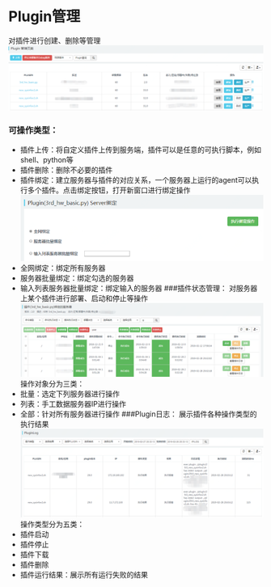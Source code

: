 ﻿# Plugin管理
对插件进行创建、删除等管理
![界面](../../../../image/AIDC/Server-and-Network-Monitor-Service/Server-Monitoring-Plugin-Management-1.png)
### 可操作类型：
- 插件上传：将自定义插件上传到服务端，插件可以是任意的可执行脚本，例如shell、python等
- 插件删除：删除不必要的插件
- 插件绑定：建立服务器与插件的对应关系，一个服务器上运行的agent可以执行多个插件。点击绑定按钮，打开新窗口进行绑定操作
![界面](../../../../image/AIDC/Server-and-Network-Monitor-Service/Server-Monitoring-Plugin-Management-2.png)
- 全网绑定：绑定所有服务器
- 服务器批量绑定：绑定勾选的服务器
- 输入列表服务器批量绑定：绑定输入的服务器
###插件状态管理：
对服务器上某个插件进行部署、启动和停止等操作
![界面](../../../../image/AIDC/Server-and-Network-Monitor-Service/Server-Monitoring-Plugin-Management-3.png)
操作对象分为三类：
- 批量：选定下列服务器进行操作
- 列表：手工数据服务器IP进行操作
- 全部：针对所有服务器进行操作
###Plugin日志：
展示插件各种操作类型的执行结果
![界面](../../../../image/AIDC/Server-and-Network-Monitor-Service/Server-Monitoring-Plugin-Management-4.png)
操作类型分为五类：
- 插件启动
- 插件停止
- 插件下载
- 插件删除
- 插件运行结果：展示所有运行失败的结果